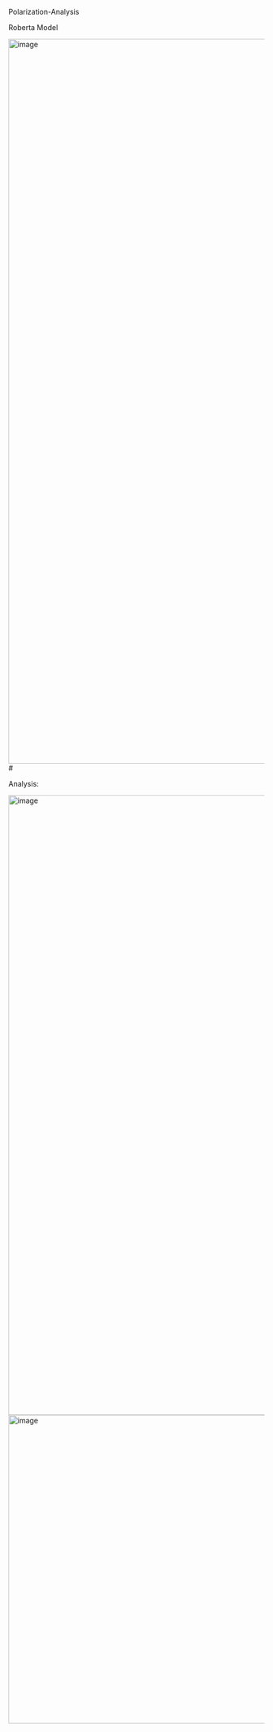  Polarization-Analysis

Roberta Model

 <img width="1424" alt="image" src="https://github.com/salman-aziz-4425/Polarization-Analysis/assets/85288719/149bc810-5616-4e06-813a-54a203b8cd61">#

 Analysis:

 <img width="1218" alt="image" src="https://github.com/salman-aziz-4425/Polarization-Analysis/assets/85288719/6509b039-aefd-42f1-b7d3-ec862103b7d9">

 <img width="606" alt="image" src="https://github.com/salman-aziz-4425/Polarization-Analysis/assets/85288719/2c5d4e29-fdf0-4f78-9928-e0a1dc73167b">
